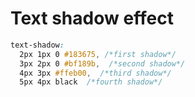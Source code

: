 # Text shadow effect
```css
text-shadow:
  2px 1px 0 #183675, /*first shadow*/
  3px 2px 0 #bf189b,  /*second shadow*/
  4px 3px #ffeb00,  /*third shadow*/
  5px 4px black  /*fourth shadow*/

```
